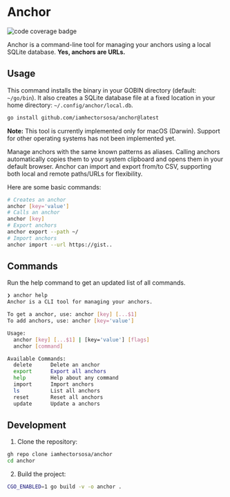 # Anchor

![code coverage badge](https://github.com/iamhectorsosa/anchor/actions/workflows/ci.yml/badge.svg)

Anchor is a command-line tool for managing your anchors using a local SQLite database. **Yes, anchors are URLs.**

## Usage

This command installs the binary in your GOBIN directory (default: `~/go/bin`). It also creates a SQLite database file at a fixed location in your home directory: `~/.config/anchor/local.db`.

```bash
go install github.com/iamhectorsosa/anchor@latest
```

**Note:** This tool is currently implemented only for macOS (Darwin). Support for other operating systems has not been implemented yet.

Manage anchors with the same known patterns as aliases. Calling anchors automatically copies them to your system clipboard and opens them in your default browser. Anchor can import and export from/to CSV, supporting both local and remote paths/URLs for flexibility.

Here are some basic commands:

```bash
# Creates an anchor
anchor [key='value']
# Calls an anchor
anchor [key]
# Export anchors
anchor export --path ~/
# Import anchors
anchor import --url https://gist..
```

## Commands

Run the help command to get an updated list of all commands.

```bash
❯ anchor help
Anchor is a CLI tool for managing your anchors.

To get a anchor, use: anchor [key] [...$1]
To add anchors, use: anchor [key='value']

Usage:
  anchor [key] [...$1] | [key='value'] [flags]
  anchor [command]

Available Commands:
  delete      Delete an anchor
  export      Export all anchors
  help        Help about any command
  import      Import anchors
  ls          List all anchors
  reset       Reset all anchors
  update      Update a anchors
```

## Development

1. Clone the repository:

```bash
gh repo clone iamhectorsosa/anchor
cd anchor
```

2. Build the project:

```bash
CGO_ENABLED=1 go build -v -o anchor .
```
